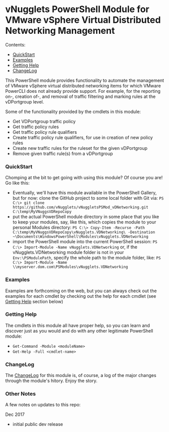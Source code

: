 # vNugglets PowerShell Module for VMware vSphere Virtual Distributed Networking Management
Contents:

- [QuickStart](#quickStart)
- [Examples](#examplesSection)
- [Getting Help](#gettingHelpSection)
- [ChangeLog](#changelog)

This PowerShell module provides functionality to automate the management of VMware vSphere virtual distributed networking items for which VMware PowerCLI does not already provide support.  For example, for the reporting on-, creation of-, and removal of traffic filtering and marking rules at the vDPortgroup level.

Some of the functionality provided by the cmdlets in this module:
- Get VDPortgroup traffic policy
- Get traffic policy rules
- Get traffic policy rule qualifiers
- Create traffic policy rule qualifiers, for use in creation of new policy rules
- Create new traffic rules for the ruleset for the given vDPortgroup
- Remove given traffic rule(s) from a vDPortgroup

<a id="quickStart"></a>
### QuickStart
Chomping at the bit to get going with using this module? Of course you are! Go like this:
- Eventually, we'll have this module available in the PowerShell Gallery, but for now: clone the GitHub project to some local folder with Git via:
  `PS C:\> git clone https://github.com/vNugglets/vNuggletsPSMod_vDNetworking.git C:\temp\MyVNuggsVDRepoCopy`
- put the actual PowerShell module directory in some place that you like to keep your modules, say, like this, which copies the module to your personal Modules directory:
  `PS C:\> Copy-Item -Recurse -Path C:\temp\MyVNuggsVDRepoCopy\vNugglets.VDNetworking\ -Destination ~\Documents\WindowsPowerShell\Modules\vNugglets.VDNetworking`
- import the PowerShell module into the current PowerShell session:
  `PS C:\> Import-Module -Name vNugglets.VDNetworking`
  or, if the vNugglets.VDNetworking module folder is not in your `Env:\PSModulePath`, specify the whole path to the module folder, like:
  `PS C:\> Import-Module -Name \\myserver.dom.com\PSModules\vNugglets.VDNetworking`

<a id="examplesSection"></a>
### Examples
Examples are forthcoming on the web, but you can always check out the examples for each cmdlet by checking out the help for each cmdlet (see [Getting Help](#gettingHelpSection) section below)

<a id="gettingHelpSection"></a>
### Getting Help
The cmdlets in this module all have proper help, so you can learn and discover just as you would and do with any other legitimate PowerShell module:
- `Get-Command -Module <moduleName>`
- `Get-Help -Full <cmdlet-name>`

<a id="changelog"></a>
### ChangeLog
The [ChangeLog](ChangeLog.md) for this module is, of course, a log of the major changes through the module's hitory.  Enjoy the story.

### Other Notes
A few notes on updates to this repo:

Dec 2017
- initial public dev release
